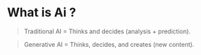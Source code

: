 # What is Ai ?

> Traditional AI = Thinks and decides (analysis + prediction).

> Generative AI = Thinks, decides, and creates (new content).
